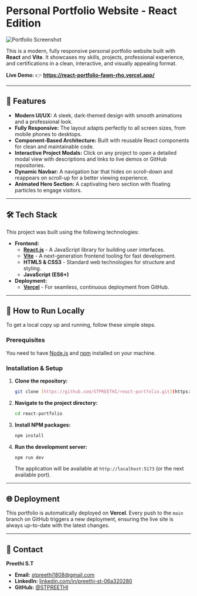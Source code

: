 # Personal Portfolio Website - React Edition

![Portfolio Screenshot](https://i.imgur.com/9O1Z2gY.png)

This is a modern, fully responsive personal portfolio website built with **React** and **Vite**. It showcases my skills, projects, professional experience, and certifications in a clean, interactive, and visually appealing format.

**Live Demo:** 👉 **https://react-portfolio-fawn-rho.vercel.app/**

---

## 🌟 Features

-   **Modern UI/UX:** A sleek, dark-themed design with smooth animations and a professional look.
-   **Fully Responsive:** The layout adapts perfectly to all screen sizes, from mobile phones to desktops.
-   **Component-Based Architecture:** Built with reusable React components for clean and maintainable code.
-   **Interactive Project Modals:** Click on any project to open a detailed modal view with descriptions and links to live demos or GitHub repositories.
-   **Dynamic Navbar:** A navigation bar that hides on scroll-down and reappears on scroll-up for a better viewing experience.
-   **Animated Hero Section:** A captivating hero section with floating particles to engage visitors.

---

## 🛠️ Tech Stack

This project was built using the following technologies:

-   **Frontend:**
    -   [**React.js**](https://reactjs.org/) - A JavaScript library for building user interfaces.
    -   [**Vite**](https://vitejs.dev/) - A next-generation frontend tooling for fast development.
    -   **HTML5 & CSS3** - Standard web technologies for structure and styling.
    -   **JavaScript (ES6+)**
-   **Deployment:**
    -   [**Vercel**](https://vercel.com/) - For seamless, continuous deployment from GitHub.

---

## 🚀 How to Run Locally

To get a local copy up and running, follow these simple steps.

### Prerequisites

You need to have [Node.js](https://nodejs.org/en/) and [npm](https://www.npmjs.com/) installed on your machine.

### Installation & Setup

1.  **Clone the repository:**
    ```sh
    git clone [https://github.com/STPREETHI/react-portfolio.git](https://github.com/STPREETHI/react-portfolio.git)
    ```

2.  **Navigate to the project directory:**
    ```sh
    cd react-portfolio
    ```

3.  **Install NPM packages:**
    ```sh
    npm install
    ```

4.  **Run the development server:**
    ```sh
    npm run dev
    ```

    The application will be available at `http://localhost:5173` (or the next available port).

---

## 🌐 Deployment

This portfolio is automatically deployed on **Vercel**. Every push to the `main` branch on GitHub triggers a new deployment, ensuring the live site is always up-to-date with the latest changes.

---

## 👤 Contact

**Preethi S.T**

-   **Email:** [stpreethi1808@gmail.com](mailto:stpreethi1808@gmail.com)
-   **LinkedIn:** [linkedin.com/in/preethi-st-06a320280](https://www.linkedin.com/in/preethi-st-06a320280)
-   **GitHub:** [@STPREETHI](https://github.com/STPREETHI)

